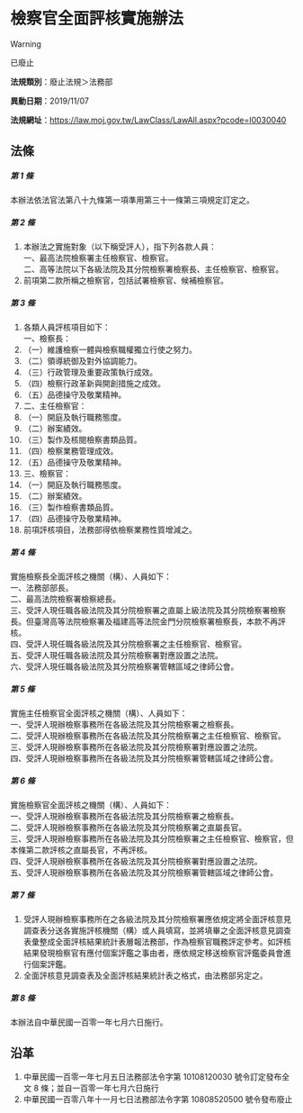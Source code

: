 # 檢察官全面評核實施辦法
> [!WARNING]
> 已廢止

**法規類別**：廢止法規＞法務部

**異動日期**：2019/11/07  

**法規網址**：https://law.moj.gov.tw/LawClass/LawAll.aspx?pcode=I0030040



## 法條
##### 第 1 條
本辦法依法官法第八十九條第一項準用第三十一條第三項規定訂定之。

##### 第 2 條
1. 本辦法之實施對象（以下稱受評人），指下列各款人員：  
一、最高法院檢察署主任檢察官、檢察官。  
二、高等法院以下各級法院及其分院檢察署檢察長、主任檢察官、檢察官。
1. 前項第二款所稱之檢察官，包括試署檢察官、候補檢察官。

##### 第 3 條
1. 各類人員評核項目如下：  
一、檢察長：
1. （一）維護檢察一體與檢察職權獨立行使之努力。
1. （二）領導統御及對外協調能力。
1. （三）行政管理及重要政策執行成效。
1. （四）檢察行政革新與開創措施之成效。
1. （五）品德操守及敬業精神。
1. 二、主任檢察官：
1. （一）開庭及執行職務態度。
1. （二）辦案績效。
1. （三）製作及核閱檢察書類品質。
1. （四）檢察業務管理成效。
1. （五）品德操守及敬業精神。
1. 三、檢察官：
1. （一）開庭及執行職務態度。
1. （二）辦案績效。
1. （三）製作檢察書類品質。
1. （四）品德操守及敬業精神。
1. 前項評核項目，法務部得依檢察業務性質增減之。

##### 第 4 條
實施檢察長全面評核之機關（構）、人員如下：  
一、法務部部長。  
二、最高法院檢察署檢察總長。  
三、受評人現任職各級法院及其分院檢察署之直屬上級法院及其分院檢察署檢察長。但臺灣高等法院檢察署及福建高等法院金門分院檢察署檢察長，本款不再評核。  
四、受評人現任職各級法院及其分院檢察署之主任檢察官、檢察官。  
五、受評人現任職各級法院及其分院檢察署對應設置之法院。  
六、受評人現任職各級法院及其分院檢察署管轄區域之律師公會。

##### 第 5 條
實施主任檢察官全面評核之機關（構）、人員如下：  
一、受評人現辦檢察事務所在各級法院及其分院檢察署之檢察長。  
二、受評人現辦檢察事務所在各級法院及其分院檢察署之主任檢察官、檢察官。  
三、受評人現辦檢察事務所在各級法院及其分院檢察署對應設置之法院。  
四、受評人現辦檢察事務所在各級法院及其分院檢察署管轄區域之律師公會。

##### 第 6 條
實施檢察官全面評核之機關（構）、人員如下：  
一、受評人現辦檢察事務所在各級法院及其分院檢察署之檢察長。  
二、受評人現辦檢察事務所在各級法院及其分院檢察署之直屬長官。  
三、受評人現辦檢察事務所在各級法院及其分院檢察署之主任檢察官、檢察官，但本條第二款評核之直屬長官，不再評核。  
四、受評人現辦檢察事務所在各級法院及其分院檢察署對應設置之法院。  
五、受評人現辦檢察事務所在各級法院及其分院檢察署管轄區域之律師公會。

##### 第 7 條
1. 受評人現辦檢察事務所在之各級法院及其分院檢察署應依規定將全面評核意見調查表分送各實施評核機關（構）或人員填寫，並將填畢之全面評核意見調查表彙整成全面評核結果統計表層報法務部，作為檢察官職務評定參考。如評核結果發現檢察官有應付個案評鑑之事由者，應依規定移送檢察官評鑑委員會進行個案評鑑。
1. 全面評核意見調查表及全面評核結果統計表之格式，由法務部另定之。

##### 第 8 條
本辦法自中華民國一百零一年七月六日施行。

## 沿革
1. 中華民國一百零一年七月五日法務部法令字第 10108120030  號令訂定發布全文 8  條；並自一百零一年七月六日施行
1. 中華民國一百零八年十一月七日法務部法令字第 10808520500  號令發布廢止
